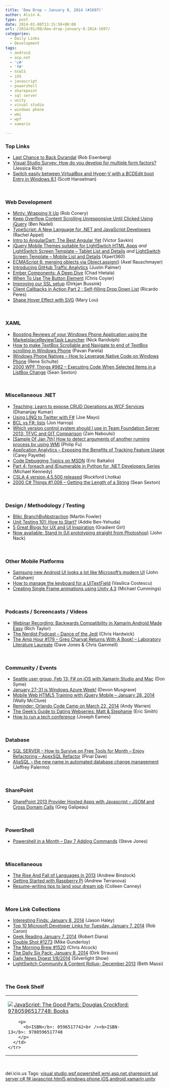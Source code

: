 ```yaml
---
title: 'Dew Drop – January 8, 2014 (#1697)'
author: Alvin A.
type: post
date: 2014-01-08T13:15:58+00:00
url: /2014/01/08/dew-drop-january-8-2014-1697/
categories:
  - Daily Links
  - Development
tags:
  - android
  - asp.net
  - 'c#'
  - 'f#'
  - html5
  - iOS
  - javascript
  - powershell
  - sharepoint
  - sql server
  - unity
  - visual studio
  - windows phone
  - wmi
  - wpf
  - xamarin

---
```

### <a name="top"></a>Top Links

  * <a href="http://feedproxy.google.com/~r/Devlicious/~3/-tVzeq1KO5s/last-chance-to-back-durandal.aspx" target="_blank">Last Chance to Back Durandal</a> (Rob Eisenberg)
  * <a href="http://blogs.msdn.com/b/visualstudio/archive/2014/01/07/visual-studio-survey-how-do-you-develop-for-multiple-form-factors.aspx" target="_blank">Visual Studio Survey: How do you develop for multiple form factors?</a> (Jessica Rich)
  * <a href="http://174.129.147.224/~/53847128/0/scotthanselman~Switch-easily-between-VirtualBox-and-HyperV-with-a-BCDEdit-boot-Entry-in-Windows.aspx" target="_blank">Switch easily between VirtualBox and Hyper-V with a BCDEdit boot Entry in Windows 8.1</a> (Scott Hanselman)

&nbsp;

### <a name="web"></a>Web Development

  * <a href="http://feedproxy.google.com/~r/wekeroad/EeKc/~3/yqJ1HBIHbFI/" target="_blank">Minty: Wrapping It Up</a> (Rob Conery)
  * <a href="http://www.bennadel.com/blog/2573-Keep-Overflow-Content-Scrolling-Unresponsive-Until-Clicked-Using-jQuery.htm" target="_blank">Keep Overflow Content Scrolling Unresponsive Until Clicked Using jQuery</a> (Ben Nadel)
  * <a href="http://rachelappel.com:80/typescript-a-new-language-for-.net-and-javascript-developers" target="_blank">TypeScript: A New Language for .NET and JavaScript Developers</a> (Rachel Appel)
  * <a href="http://css.dzone.com/articles/intro-angulardart-best-angular" target="_blank">Intro to AngularDart: The Best Angular Yet</a> (Victor Savkin)
  * <a href="http://xpert360.wordpress.com/2014/01/07/jquery-mobile-themes-suitable-for-lightswitch-html-apps/" target="_blank">jQuery Mobile Themes suitable for LightSwitch HTML Apps</a> _and_ <a href="http://xpert360.wordpress.com/2014/01/07/lightswitch-screen-template-tablet-list-and-details/" target="_blank">LightSwitch Screen Template – Tablet List and Details</a> _and_ <a href="http://xpert360.wordpress.com/2014/01/07/lightswitch-screen-template-mobile-list-and-details/" target="_blank">LightSwitch Screen Template – Mobile List and Details</a> (Xpert360)
  * <a href="http://feedproxy.google.com/~r/2ality/~3/11jUtTrOR8M/object-assign.html" target="_blank">ECMAScript 6: merging objects via Object.assign()</a> (Axel Rauschmayer)
  * <a href="https://github.com/blog/1672-introducing-github-traffic-analytics" target="_blank">Introducing GitHub Traffic Analytics</a> (Justin Palmer)
  * <a href="http://feedproxy.google.com/~r/nettuts/~3/qi-scZNLHzQ/" target="_blank">Ember Components: A Deep Dive</a> (Chad Hietala)
  * <a href="http://css-tricks.com/use-button-element/" target="_blank">When To Use The Button Element</a> (Chris Coyier)
  * <a href="https://github.com/blog/1734-improving-our-ssl-setup" target="_blank">Improving our SSL setup</a> (Dirkjan Bussink)
  * <a href="http://weblogs.asp.net/ricardoperes/archive/2014/01/08/client-callbacks-in-action-part-2-self-filling-drop-down-list.aspx" target="_blank">Client Callbacks in Action Part 2 : Self-filling Drop Down List</a> (Ricardo Peres)
  * <a href="http://feedproxy.google.com/~r/tympanus/~3/MLYUS5XQtT8/" target="_blank">Shape Hover Effect with SVG</a> (Mary Lou)

&nbsp;

### <a name="silverlight"></a>XAML

  * <a href="http://feedproxy.google.com/~r/NicksNetTravels/~3/r1geAm5wXrc/post.aspx" target="_blank">Boosting Reviews of your Windows Phone Application using the MarketplaceReviewTask Launcher</a> (Nick Randolph)
  * <a href="http://wmdev.wordpress.com/2014/01/07/how-to-make-textbox-scrollable-and-navigate-to-end-of-textbox-scrolling/" target="_blank">How to make TextBox Scrollable and Navigate to end of TextBox scrolling in Windows Phone</a> (Pavan Pareta)
  * <a href="http://kodierer.blogspot.com/2014/01/windows-phone-natives-how-to-leverage.html" target="_blank">Windows Phone Natives &#8211; How to Leverage Native Code on Windows Phone</a> (Rene Schulte)
  * <a href="http://wpf.2000things.com/2014/01/08/982-executing-code-when-selected-items-in-a-listbox-change/" target="_blank">2000 WPF Things #982 – Executing Code When Selected Items in a ListBox Change</a> (Sean Sexton)

&nbsp;

### <a name="dotnet"></a>Miscellaneous .NET

  * <a href="http://debugmode.net/2014/01/08/teaching-learn-to-expose-crud-operations-as-wcf-services/" target="_blank">Teaching: Learn to expose CRUD Operations as WCF Services</a> (Dhananjay Kumar)
  * <a href="http://feedproxy.google.com/~r/geekswithblogs/~3/AoYrJnj9GTs/using-linq-to-twitter-with-f.aspx" target="_blank">Using LINQ to Twitter with F#</a> (Joe Mayo)
  * <a href="http://fsharpnews.blogspot.com/2014/01/bcl-vs-f-lists.html" target="_blank">BCL vs F#: lists</a> (Jon Harrop)
  * <a href="http://feedproxy.google.com/~r/zainnab/~3/dX17Hl4cnqA/which-version-control-system-should-i-use-in-team-foundation-server-2013-tfvc-and-git-comparison.aspx" target="_blank">Which version control system should I use in Team Foundation Server 2013: TFVC and GIT Comparison</a> (Zain Naboulsi)
  * <a href="http://blogs.msdn.com/b/codefx/archive/2014/01/08/sample-of-jan-7th-how-to-detect-arguments-of-another-running-process-by-using-wmi.aspx" target="_blank">[Sample Of Jan 7th] How to detect arguments of another running process by using WMI</a> (Philip Fu)
  * <a href="http://feedproxy.google.com/~r/Telerik/~3/H2XyAMHW0lc/application-analytics-exposing-the-benefits-of-tracking-feature-usage" target="_blank">Application Analytics – Exposing the Benefits of Tracking Feature Usage</a> (Carey Payette)
  * <a href="http://blogs.msdn.com/b/vcblog/archive/2014/01/07/code-debugging-topics-on-msdn.aspx" target="_blank">Code Debugging Topics on MSDN</a> (Eric Battalio)
  * <a href="http://blog.michaelckennedy.net/2014/01/07/part-4-foreach-and-ienumerable-in-python-for-net-developers-series/" target="_blank">Part 4: foreach and IEnumerable in Python for .NET Developers Series</a> (Michael Kennedy)
  * <a href="http://www.lhotka.net/weblog/CSLA4Version45500Released.aspx" target="_blank">CSLA 4 version 4.5.500 released</a> (Rockford Lhotka)
  * <a href="http://csharp.2000things.com/2014/01/08/1006-getting-the-length-of-a-string/" target="_blank">2000 C# Things #1,006 – Getting the Length of a String</a> (Sean Sexton)

&nbsp;

### <a name="design"></a>Design / Methodology / Testing

  * <a href="http://martinfowler.com/bliki/BranchByAbstraction.html" target="_blank">Bliki: BranchByAbstraction</a> (Martin Fowler)
  * <a href="http://feedproxy.google.com/~r/Typemock/~3/AnLvEvhPHqc/unit-testing-101-how-to-start" target="_blank">Unit Testing 101: How to Start?</a> (Addie Ben-Yehuda)
  * <a href="http://www.infragistics.com/community/blogs/gradientgirl/archive/2014/01/07/5-great-blogs-for-ux-and-ui-inspiration.aspx" target="_blank">5 Great Blogs for UX and UI Inspiration</a> (Gradient Girl)
  * <a href="http://blogs.adobe.com/jnack/2014/01/now-available-stand-in-ui-prototyping-straight-from-photoshop.html" target="_blank">Now available: Stand In (UI prototyping straight from Photoshop)</a> (John Nack)

&nbsp;

### <a name="mobile"></a>Other Mobile Platforms

  * <a href="http://feedproxy.google.com/~r/neowin-main/~3/DzTnNybOWQg/story01.htm" target="_blank">Samsung new Android UI looks a lot like Microsoft&#8217;s modern UI</a> (John Callaham)
  * <a href="http://feedproxy.google.com/~r/iosdevblog/~3/CRxEYH06um4/" target="_blank">How to manage the keyboard for a UITextField</a> (Vasilica Costescu)
  * <a href="http://feedproxy.google.com/~r/Mathoms/~3/hFPzSCDq2Ik/creating-single-frame-animations-using-unity-4.3" target="_blank">Creating Single Frame animations using Unity 4.3</a> (Michael Cummings)

&nbsp;

### <a name="podcasts"></a>Podcasts / Screencasts / Videos

  * <a href="http://blog.xamarin.com/webinar-recording-backwards-compatibility-in-xamarin.android-made-easy/" target="_blank">Webinar Recording: Backwards Compatibility in Xamarin.Android Made Easy</a> (Rich Taylor)
  * <a href="http://nerdist.libsyn.com/dance-of-the-jedi" target="_blank">The Nerdist Podcast &#8211; Dance of the Jedi</a> (Chris Hardwick)
  * <a href="http://feedproxy.google.com/~r/TheAmpHour/~3/2Xo9zhTqkqI/" target="_blank">The Amp Hour #179 – Greg Charvat Returns With A Book! – Laboratory Literature Laureate</a> (Dave Jones & Chris Gammell)

&nbsp;

### <a name="events"></a>Community / Events

  * <a href="http://blogs.msdn.com/b/fsharpteam/archive/2014/01/07/seattle-user-group-feb-13-f-on-ios-with-xamarin-studio-and-mac.aspx" target="_blank">Seattle user group, Feb 13: F# on iOS with Xamarin Studio and Mac</a> (Don Syme)
  * <a href="http://blogs.msdn.com/b/microsoft_press/archive/2014/01/07/january-27-31-is-windows-azure-week.aspx" target="_blank">January 27-31 is Windows Azure Week!</a> (Devon Musgrave)
  * <a href="http://morewally.com/cs/blogs/wallym/archive/2014/01/07/mobile-web-html5-training-with-jquery-mobile-january-28-2014.aspx" target="_blank">Mobile Web HTML5 Training with jQuery Mobile &#8211; January 28, 2014</a> (Wally McClure)
  * <a href="http://feedproxy.google.com/~r/Sqlandy/~3/2lWw0E-wkMw/" target="_blank">Reminder: Orlando Code Camp on March 22, 2014</a> (Andy Warren)
  * <a href="http://www.geekadelphia.com/2014/01/07/the-geeks-guide-to-dating-webseries-matt-stephanie/" target="_blank">The Geek’s Guide to Dating Webseries: Matt & Stephanie</a> (Eric Smith)
  * <a href="http://blog.pluralsight.com/running-a-tech-conference" target="_blank">How to run a tech conference</a> (Joseph Eames)

&nbsp;

### <a name="sql"></a>Database

  * <a href="http://blog.sqlauthority.com/2014/01/08/sql-server-how-to-survive-on-free-tools-for-month-enjoy-refactoring-apexsql-refactor/" target="_blank">SQL SERVER – How to Survive on Free Tools for Month – Enjoy Refactoring – ApexSQL Refactor</a> (Pinal Dave)
  * <a href="http://feeds.jeffreypalermo.com/~r/jeffreypalermo/~3/cDPdUv19jl0/" target="_blank">AliaSQL &#8211; the new name in automated database change management</a> (Jeffrey Palermo)

&nbsp;

### <a name="sp"></a>SharePoint

  * <a href="http://www.greggalipeau.com/2014/01/07/sharepoint-2013-provider-hosted-apps-with-javascript-jsom-and-cross-domain-calls/" target="_blank">SharePoint 2013 Provider Hosted Apps with Javascript – JSOM and Cross Domain Calls</a> (Greg Galipeau)

&nbsp;

### <a name="ps"></a>PowerShell

  * <a href="http://www.sqlservercentral.com/blogs/steve_jones/2014/01/07/powershell-in-a-month-day-7-adding-commands/" target="_blank">Powershell in a Month – Day 7 Adding Commands</a> (Steve Jones)

&nbsp;

### <a name="misc"></a>Miscellaneous

  * <a href="http://www.drdobbs.com/jvm/the-rise-and-fall-of-languages-in-2013/240165192" target="_blank">The Rise And Fall of Languages in 2013</a> (Andrew Binstock)
  * <a href="http://feedproxy.google.com/~r/makezineonline/~3/jZXq4BS13zo/" target="_blank">Getting Started with Raspberry Pi</a> (Andrew Terranova)
  * <a href="http://feeds.microsoftjobsblog.com/~r/MicrosoftJobsBlog/~3/6Ksf4nXx7yM/" target="_blank">Resume-writing tips to land your dream job</a> (Colleen Canney)

&nbsp;

### <a name="links"></a>More Link Collections

  * <a href="http://jasonhaley.com/blog/post/2014/01/08/Interesting-Finds-January-8-2014.aspx" target="_blank">Interesting Finds: January 8, 2014</a> (Jason Haley)
  * <a href="http://blogs.msdn.com/b/robcaron/archive/2014/01/07/top-10-microsoft-developer-links-for-tuesday-january-7-2014.aspx" target="_blank">Top 10 Microsoft Developer Links for Tuesday, January 7, 2014</a> (Rob Caron)
  * <a href="http://feeds.regulargeek.com/~r/RegularGeek/~3/C7YWCt-fgiM/" target="_blank">Geek Reading January 7, 2014</a> (Robert Diana)
  * <a href="http://afreshcup.com/home/2014/1/8/double-shot-1273.html" target="_blank">Double Shot #1273</a> (Mike Gunderloy)
  * <a href="http://feedproxy.google.com/~r/ReflectivePerspective/~3/svYsNbQMsQM/" target="_blank">The Morning Brew #1520</a> (Chris Alcock)
  * <a href="http://feeds.feedblitz.com/~/53855257/0/dirkstrauss~The-Daily-Six-Pack-January" target="_blank">The Daily Six Pack: January 8, 2014</a> (Dirk Strauss)
  * <a href="http://feedproxy.google.com/~r/silverlightshow/~3/9m4wO6m-hRw/Daily-News-Digest-1-8-2014.aspx" target="_blank">Daily News Digest 1/8/2014</a> (Silverlight Show)
  * <a href="http://blogs.msdn.com/b/bethmassi/archive/2014/01/07/lightswitch-community-amp-content-rollup-december-2013.aspx" target="_blank">LightSwitch Community & Content Rollup- December 2013</a> (Beth Massi)

&nbsp;

### <a name="shelf"></a>The Geek Shelf

<div id="scid:7dc1bd33-94bd-46fd-a20b-0131235bcd47:b25f1197-12b8-4e20-8f2e-7ae24a69b91f" class="wlWriterEditableSmartContent" style="float: none; padding-bottom: 0px; padding-top: 0px; padding-left: 0px; margin: 0px; display: inline; padding-right: 0px">
  <table cellspacing="0" cellpadding="2" width="400" border="0" unselectable="on">
    <tr>
      <td valign="top" width="400">
        <p>
          <a title="JavaScript: The Good Parts: Douglas Crockford: 9780596517748: Books" href="http://www.amazon.com/exec/obidos/ASIN/0596517742/alvinashcraft-20"><img data-recalc-dims="1" decoding="async" src="https://i0.wp.com/images.amazon.com/images/P/0596517742.01.MZZZZZZZ.jpg?w=660" border="0" align="left" style="float:left" />JavaScript: The Good Parts: Douglas Crockford: 9780596517748: Books</a>
        </p>
        
        <p>
          <b>ISBN</b>: 0596517742<br /><b>ISBN-13</b>: 9780596517748
        </p>
      </td>
    </tr>
  </table>
</div>

&nbsp;

<div id="scid:0767317B-992E-4b12-91E0-4F059A8CECA8:44a45aab-6e62-4310-8042-5322bb4fd6f4" class="wlWriterEditableSmartContent" style="float: none; padding-bottom: 0px; padding-top: 0px; padding-left: 0px; margin: 0px; display: inline; padding-right: 0px">
  del.icio.us Tags: <a href="http://del.icio.us/popular/visual+studio" rel="tag">visual studio</a>,<a href="http://del.icio.us/popular/wpf" rel="tag">wpf</a>,<a href="http://del.icio.us/popular/powershell" rel="tag">powershell</a>,<a href="http://del.icio.us/popular/wmi" rel="tag">wmi</a>,<a href="http://del.icio.us/popular/asp.net" rel="tag">asp.net</a>,<a href="http://del.icio.us/popular/sharepoint" rel="tag">sharepoint</a>,<a href="http://del.icio.us/popular/sql+server" rel="tag">sql server</a>,<a href="http://del.icio.us/popular/c%23" rel="tag">c#</a>,<a href="http://del.icio.us/popular/f%23" rel="tag">f#</a>,<a href="http://del.icio.us/popular/javascript" rel="tag">javascript</a>,<a href="http://del.icio.us/popular/html5" rel="tag">html5</a>,<a href="http://del.icio.us/popular/windows+phone" rel="tag">windows phone</a>,<a href="http://del.icio.us/popular/iOS" rel="tag">iOS</a>,<a href="http://del.icio.us/popular/android" rel="tag">android</a>,<a href="http://del.icio.us/popular/xamarin" rel="tag">xamarin</a>,<a href="http://del.icio.us/popular/unity" rel="tag">unity</a>
</div>